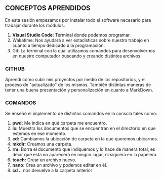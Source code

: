## CONCEPTOS APRENDIDOS


En esta sesión empezamos por instalar todo el software necesario para 
trabajar durante los módulos.

1. **Visual Studio Code:** Terminal donde podemos programar.
2. Wakatime: Nos ayudará a ver estadísticas sobre nuestro trabajo en cuanto a tiempo dedicado a la programación.
3. Git: La terminal con la cual utilizamos comandos para desenvolvernos en nuestro computador buscando y creando distintos archivos.

### GITHUB

Aprendí cómo subir mis proyectos por medio de los repositorios, y el proceso de "actualizado" de los mismos. También distintas maneras de tener una buena presentación y personalización en cuanto a MarkDown.

### COMANDOS

Se enseñó el implemento de distintos comandos en la consola tales como:

1. **pwd:** Me indica en qué carpeta me encuentro. 
2. **ls:** Muestra los documentos que se encuentran en el directorio en que estemos en 
ese momento. 
3. **cd:** Cambiamos la ubicación de carpeta en la que queremos ubicarnos. 
4. **mkdir**: Creamos una carpeta. 
5. **rm:** Borra el documento que indiquemos y lo hace de manera total, es decir 
que esta no aparecerá en ningún lugar, ni siquiera en la papelera. 
6. **touch:** Crear un archivo nuevo. 
7. **nano:** Crea un archivo y podemos editar en él.
8. **cd ..** nos devuelve a la carpeta anterior
